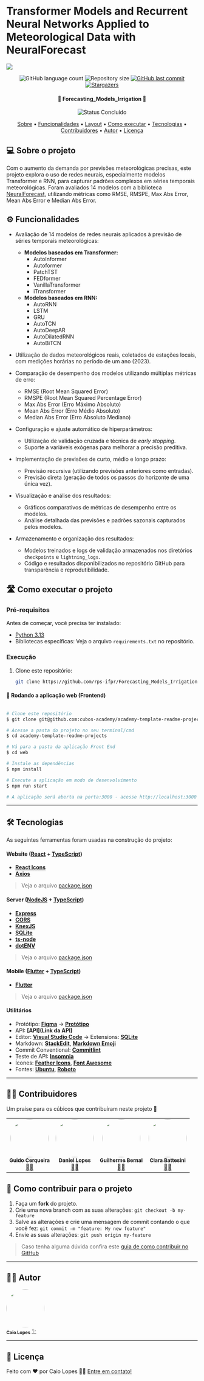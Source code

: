# Transformer Models and Recurrent Neural Networks Applied to Meteorological Data with NeuralForecast
![](https://i.imgur.com/jYDN7PL.png)

<p align="center">
  <img alt="GitHub language count" src="https://img.shields.io/github/languages/count/cubos-academy/academy-template-readme-projects?color=%2304D361">

  <img alt="Repository size" src="https://img.shields.io/github/repo-size/cubos-academy/academy-template-readme-projects">
  
  <a href="https://github.com/cubos-academy/academy-template-readme-projects/commits/main">
    <img alt="GitHub last commit" src="https://img.shields.io/github/last-commit/cubos-academy/academy-template-readme-projects">
  </a>
  
  <!-- <img alt="License" src="https://img.shields.io/badge/license-MIT-brightgreen"> -->
  
   <a href="https://github.com/cubos-academy/academy-template-readme-projects/stargazers">
    <img alt="Stargazers" src="https://img.shields.io/github/stars/cubos-academy/academy-template-readme-projects?style=social">
  </a>
  
<h4 align="center"> 
	🚧 Forecasting_Models_Irrigation 🚧
</h4>

<p align="center">
	<!--<img alt="Status Em Desenvolvimento" src="https://img.shields.io/badge/STATUS-EM%20DESENVOLVIMENTO-green"> -->
	<img alt="Status Concluído" src="https://img.shields.io/badge/STATUS-CONCLU%C3%8DDO-brightgreen">  
</p>

<p align="center">
 <a href="#-sobre-o-projeto">Sobre</a> •
 <a href="#-funcionalidades">Funcionalidades</a> •
 <a href="#-layout">Layout</a> • 
 <a href="#-como-executar-o-projeto">Como executar</a> • 
 <a href="#-tecnologias">Tecnologias</a> • 
 <a href="#-contribuidores">Contribuidores</a> • 
 <a href="#-autor">Autor</a> • 
 <a href="#user-content--licença">Licença</a>
</p>

## 💻 Sobre o projeto

Com o aumento da demanda por previsões meteorológicas precisas, este projeto explora o uso de redes neurais, especialmente modelos Transformer e RNN, para capturar padrões complexos em séries temporais meteorológicas. Foram avaliados 14 modelos com a biblioteca [NeuralForecast](https://github.com/Nixtla/neuralforecast), utilizando métricas como RMSE, RMSPE, Max Abs Error, Mean Abs Error e Median Abs Error.


## ⚙️ Funcionalidades
- Avaliação de 14 modelos de redes neurais aplicados à previsão de séries temporais meteorológicas:
  - **Modelos baseados em Transformer:**
    - AutoInformer
    - Autoformer
    - PatchTST
    - FEDformer
    - VanillaTransformer
    - iTransformer
  - **Modelos baseados em RNN:**
    - AutoRNN
    - LSTM
    - GRU
    - AutoTCN
    - AutoDeepAR
    - AutoDilatedRNN
    - AutoBiTCN

- Utilização de dados meteorológicos reais, coletados de estações locais, com medições horárias no período de um ano (2023).
- Comparação de desempenho dos modelos utilizando múltiplas métricas de erro:
  - RMSE (Root Mean Squared Error)
  - RMSPE (Root Mean Squared Percentage Error)
  - Max Abs Error (Erro Máximo Absoluto)
  - Mean Abs Error (Erro Médio Absoluto)
  - Median Abs Error (Erro Absoluto Mediano)

- Configuração e ajuste automático de hiperparâmetros:
  - Utilização de validação cruzada e técnica de *early stopping*.
  - Suporte a variáveis exógenas para melhorar a precisão preditiva.

- Implementação de previsões de curto, médio e longo prazo:
  - Previsão recursiva (utilizando previsões anteriores como entradas).
  - Previsão direta (geração de todos os passos do horizonte de uma única vez).

- Visualização e análise dos resultados:
  - Gráficos comparativos de métricas de desempenho entre os modelos.
  - Análise detalhada das previsões e padrões sazonais capturados pelos modelos.

- Armazenamento e organização dos resultados:
  - Modelos treinados e logs de validação armazenados nos diretórios `checkpoints` e `lightning_logs`.
  - Código e resultados disponibilizados no repositório GitHub para transparência e reprodutibilidade.


## 🛣️ Como executar o projeto

### Pré-requisitos

Antes de começar, você precisa ter instalado:
- [Python 3.13](https://www.python.org/downloads/)
- Bibliotecas específicas: Veja o arquivo `requirements.txt` no repositório.

### Execução

1. Clone este repositório:
   ```bash
   git clone https://github.com/rps-ifpr/Forecasting_Models_Irrigation.git

   
#### 🧭 Rodando a aplicação web (Frontend)

```bash

# Clone este repositório
$ git clone git@github.com:cubos-academy/academy-template-readme-projects.git

# Acesse a pasta do projeto no seu terminal/cmd
$ cd academy-template-readme-projects

# Vá para a pasta da aplicação Front End
$ cd web

# Instale as dependências
$ npm install

# Execute a aplicação em modo de desenvolvimento
$ npm run start

# A aplicação será aberta na porta:3000 - acesse http://localhost:3000

```

---

## 🛠 Tecnologias

As seguintes ferramentas foram usadas na construção do projeto:

#### **Website**  ([React](https://reactjs.org/)  +  [TypeScript](https://www.typescriptlang.org/))

-   **[React Icons](https://react-icons.github.io/react-icons/)**
-   **[Axios](https://github.com/axios/axios)**

> Veja o arquivo  [package.json](https://github.com/cubos-academy/academy-template-readme-projects/blob/master/web/package.json)

#### [](https://github.com/cubos-academy/academy-template-readme-projects#server-nodejs--typescript)**Server**  ([NodeJS](https://nodejs.org/en/)  +  [TypeScript](https://www.typescriptlang.org/))

-   **[Express](https://expressjs.com/)**
-   **[CORS](https://expressjs.com/en/resources/middleware/cors.html)**
-   **[KnexJS](http://knexjs.org/)**
-   **[SQLite](https://github.com/mapbox/node-sqlite3)**
-   **[ts-node](https://github.com/TypeStrong/ts-node)**
-   **[dotENV](https://github.com/motdotla/dotenv)**

> Veja o arquivo  [package.json](https://github.com/cubos-academy/academy-template-readme-projects/blob/master/web/package.json)

#### [](https://github.com/cubos-academy/academy-template-readme-projects#mobile-flutter--typescript)**Mobile**  ([Flutter](https://flutter.dev/)  +  [TypeScript](https://www.typescriptlang.org/))

-   **[Flutter](https://flutter.dev/)**

> Veja o arquivo  [package.json](https://github.com/cubos-academy/academy-template-readme-projects/blob/master/mobile/package.json)

#### [](https://github.com/cubos-academy/academy-template-readme-projects#utilit%C3%A1rios)**Utilitários**

-   Protótipo:  **[Figma](https://www.figma.com/)**  →  **[Protótipo](https://www.figma.com/file/L4O2dxZzKKhEPspDgxzZ3a/Template-de-Capa-para-Projetos?type=design&node-id=0%3A1&t=zpQ8tnlNEfQtMeC8-1)**
-   API:  **[API](Link da API)**
-   Editor:  **[Visual Studio Code](https://code.visualstudio.com/)**  → Extensions:  **[SQLite](https://marketplace.visualstudio.com/items?itemName=alexcvzz.vscode-sqlite)**
-   Markdown:  **[StackEdit](https://stackedit.io/)**,  **[Markdown Emoji](https://gist.github.com/rxaviers/7360908)**
-   Commit Conventional:  **[Commitlint](https://github.com/conventional-changelog/commitlint)**
-   Teste de API:  **[Insomnia](https://insomnia.rest/)**
-   Ícones:  **[Feather Icons](https://feathericons.com/)**,  **[Font Awesome](https://fontawesome.com/)**
-   Fontes:  **[Ubuntu](https://fonts.google.com/specimen/Ubuntu)**,  **[Roboto](https://fonts.google.com/specimen/Roboto)**


---

## 👨‍💻 Contribuidores

Um praise para os cúbicos que contribuíram neste projeto 👏

<table>
  <tr>
    <td align="center"><a href="https://cubos.academy/"><img style="border-radius: 50%;" src="https://ca.slack-edge.com/T02BJRAJH6G-U02BMJ98N68-5e47f31c2a79-512" width="100px;" alt=""/><br /><sub><b>Guido Cerqueira</b></sub></a><br /><a href="https://cubos.academy/" title="Cubos Academy">👨‍💻</a></td>
    <td align="center"><a href="https://cubos.academy/"><img style="border-radius: 50%;" src="https://media.licdn.com/dms/image/D4E03AQG_0i4C04YeYg/profile-displayphoto-shrink_200_200/0/1677773908684?e=1688601600&v=beta&t=D1aefI0DMhoc7NZFvKUMn_LAIGEyEczyFaxUz0Auh6o" width="100px;" alt=""/><br /><sub><b>Daniel Lopes</b></sub></a><br /><a href="https://cubos.academy/" title="Cubos Academy">👨‍💻</a></td>
    <td align="center"><a href="https://cubos.academy/"><img style="border-radius: 50%;" src="https://media.licdn.com/dms/image/C4E03AQG1l_n_4-Bhsg/profile-displayphoto-shrink_200_200/0/1516624005627?e=1688601600&v=beta&t=5nA_EezcbJ068eNefrWeccM-FBUUBnmKWQ7frFCxG9U" width="100px;" alt=""/><br /><sub><b>Guilherme Bernal</b></sub></a><br /><a href="https://cubos.academy/" title="Cubos Academy">👨‍💻</a></td>
	 <td align="center"><a href="https://cubos.academy/"><img style="border-radius: 50%;" src="https://media.licdn.com/dms/image/C4E03AQGp3BsgWtthBg/profile-displayphoto-shrink_200_200/0/1643505110642?e=1688601600&v=beta&t=c_h3BkUr6POLelref_Nzc6AqzJpWTgENueNs9KqmvRM" width="100px;" alt=""/><br /><sub><b>Clara Battesini</b></sub></a><br /><a href="https://cubos.academy/" title="Cubos Academy">👩‍💻</a></td>
    
    
  </tr>
</table>

## 💪 Como contribuir para o projeto

1. Faça um **fork** do projeto.
2. Crie uma nova branch com as suas alterações: `git checkout -b my-feature`
3. Salve as alterações e crie uma mensagem de commit contando o que você fez: `git commit -m "feature: My new feature"`
4. Envie as suas alterações: `git push origin my-feature`
> Caso tenha alguma dúvida confira este [guia de como contribuir no GitHub](./CONTRIBUTING.md)

---

## 🧙‍♂️ Autor

<a href="https://www.figma.com/@caiux">
 <img style="border-radius: 50%;" src="https://media.licdn.com/dms/image/D4D03AQEDfulqSVXZqw/profile-displayphoto-shrink_200_200/0/1674667231041?e=1688601600&v=beta&t=C-f9fp3xJDwXm1u4c6eMwpWfVIyW0eCTDAKGIyNdRJA" width="100px;" alt=""/>
 <br />
 <sub><b>Caio Lopes</b></sub></a> <a href="https://www.figma.com/@caiux" title="Cubos Academy">✨</a>
 <br />

---

## 📝 Licença

<!-- Este projeto esta sobe a licença [MIT](./LICENSE). -->

Feito com ❤️ por Caio Lopes 👋🏽 [Entre em contato!](https://www.linkedin.com/in/caiovslopes/)

